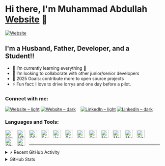 # Hi there, I'm Muhammad Abdullah [Website] 👋

[![Website](https://img.shields.io/website?label=muhammadabdullah227.co.uk&style=for-the-badge&url=https%3A%2F%2Fmuhammadabdullah227.co.uk)](https://muhammadabdullah227.co.uk/)

## I'm a Husband, Father, Developer, and a Student!!

- 🌱 I’m currently learning everything 🤣
- 👯 I’m looking to collaborate with other junior/senior developers
- 🥅 2025 Goals: contribute more to open source projects
- ⚡ Fun fact: I love to drive lorrys and one day before a pilot.

### Connect with me:

[![Website – light](https://api.iconify.design/mdi:web.svg?color=%23000000#gh-light-mode-only)](https://muhammadabdullah227.co.uk/)
[![Website – dark](https://api.iconify.design/mdi:web.svg?color=%23ffffff#gh-dark-mode-only)](https://muhammadabdullah227.co.uk/)
&nbsp;&nbsp;
[![LinkedIn – light](https://api.iconify.design/simple-icons:linkedin.svg?color=%23000000#gh-light-mode-only)](https://linkedin.com/in/muhammad-abdullah227)
[![LinkedIn – dark](https://api.iconify.design/simple-icons:linkedin.svg?color=%23ffffff#gh-dark-mode-only)](https://linkedin.com/in/muhammad-abdullah227)

### Languages and Tools:

<img align="left" alt="Visual Studio Code" width="26px" src="https://cdn.jsdelivr.net/gh/devicons/devicon/icons/vscode/vscode-original.svg" style="padding-right:10px;" />
<img align="left" alt="HTML5" width="26px" src="https://cdn.jsdelivr.net/gh/devicons/devicon/icons/html5/html5-original.svg" style="padding-right:10px;" />
<img align="left" alt="CSS3" width="26px" src="https://cdn.jsdelivr.net/gh/devicons/devicon/icons/css3/css3-original.svg" style="padding-right:10px;" />
<img align="left" alt="Sass" width="26px" src="https://cdn.jsdelivr.net/gh/devicons/devicon/icons/sass/sass-original.svg" style="padding-right:10px;" />
<img align="left" alt="JavaScript" width="26px" src="https://cdn.jsdelivr.net/gh/devicons/devicon/icons/javascript/javascript-original.svg" style="padding-right:10px;" />
<img align="left" alt="React" width="26px" src="https://cdn.jsdelivr.net/gh/devicons/devicon/icons/react/react-original.svg" style="padding-right:10px;" />
<img align="left" alt="Gatsby" width="26px" src="https://cdn.jsdelivr.net/gh/devicons/devicon/icons/gatsby/gatsby-original.svg" style="padding-right:10px;" />
<img align="left" alt="GraphQL" width="26px" src="https://cdn.jsdelivr.net/gh/devicons/devicon/icons/graphql/graphql-plain.svg" style="padding-right:10px;" />
<img align="left" alt="Node.js" width="26px" src="https://cdn.jsdelivr.net/gh/devicons/devicon/icons/nodejs/nodejs-original.svg" style="padding-right:10px;" />
<img align="left" alt="MongoDB" width="26px" src="https://cdn.jsdelivr.net/gh/devicons/devicon/icons/mongodb/mongodb-original.svg" style="padding-right:10px;" />
<img align="left" alt="MySQL" width="26px" src="https://cdn.jsdelivr.net/gh/devicons/devicon/icons/mysql/mysql-original.svg" style="padding-right:10px;" />
<img align="left" alt="Git" width="26px" src="https://cdn.jsdelivr.net/gh/devicons/devicon/icons/git/git-original.svg" style="padding-right:10px;" />
<img align="left" alt="GitHub" width="26px" src="https://user-images.githubusercontent.com/3369400/139447912-e0f43f33-6d9f-45f8-be46-2df5bbc91289.png" style="padding-right:10px;" />
<img align="left" alt="GitHub" width="26px" src="https://user-images.githubusercontent.com/3369400/139448065-39a229ba-4b06-434b-bc67-616e2ed80c8f.png" style="padding-right:10px;" />

<br />
<br />

---

<details>
  <summary>⚡ Recent GitHub Activity</summary>

<!--RECENT_ACTIVITY:start-->
1. ⬆️ Pushed 1 commit(s) to [MA1002643/jokes-app](https://github.com/MA1002643/jokes-app)<br>
2. ⬆️ Pushed 1 commit(s) to [MA1002643/jokes-app](https://github.com/MA1002643/jokes-app)<br>
3. ⬆️ Pushed 1 commit(s) to [MA1002643/jokes-app](https://github.com/MA1002643/jokes-app)<br>
4. ⬆️ Pushed 1 commit(s) to [MA1002643/jokes-app](https://github.com/MA1002643/jokes-app)<br>
5. ⬆️ Pushed 1 commit(s) to [MA1002643/jokes-app](https://github.com/MA1002643/jokes-app)<br>
<!--RECENT_ACTIVITY:end-->

<!--RECENT_ACTIVITY:last_update-->
Last Updated: Friday, September 12th, 2025, 7:12:35 AM
<!--RECENT_ACTIVITY:last_update_end-->

</details>

<details>
  <summary>GitHub Stats</summary>
  <img align="left" alt="Muhammad Abdullah GitHub Stats" src="https://github-readme-stats-chi-woad.vercel.app/api?username=MA1002643&show_icons=true&hide_border=false&title_color=ff652f&icon_color=FFE400&bg_color=09131B&text_color=ffffff&border_color=0c1a25&#gh-light-mode-only" />
  
  <img align="left" alt="Muhammad Abdullah GitHub Stats" src="https://github-readme-stats-chi-woad.vercel.app/api?username=MA1002643&show_icons=true&hide_border=false&title_color=ff652f&icon_color=FFE400&bg_color=09131B&text_color=ffffff&border_color=0c1a25&#gh-dark-mode-only" />

</details>

[website]: https://muhammadabdullah227.co.uk/
[linkedin]: https://linkedin.com/in/muhammad-abdullah227
